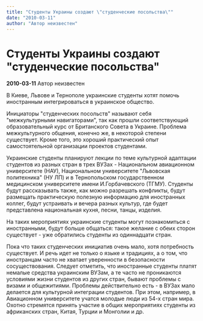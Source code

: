 ```yaml
---
title: "Студенты Украины создают \"студенческие посольства\""
date: "2010-03-11"
author: "Автор неизвестен"
---
```


# Студенты Украины создают "студенческие посольства"

**2010-03-11** Автор неизвестен

В Киеве, Львове и Тернополе украинские студенты хотят помочь иностранным интегрироваться в украинское общество.

Инициаторы "студенческих посольств" называют себя "межкультурными навигаторами", так как прошли соответствующий образовательный курс от Британского Совета в Украине. Проблема межкультурного общения, конечно же, в некоторой степени существует. Кроме того, это хороший практический опыт самостоятельной организации проектов студентами.

Украинские студенты планируют лекции по теме культурной адаптации студентов из разных стран в трех ВУЗах - Национальном авиационном университете (НАУ), Национальном университете "Львовская политехника" (НУ ЛП) и в Тернопольском государственном медицинском университете имени И.Горбачевского (ТГМУ). Студенты будут рассказывать также, как можно разрешать конфликты, будут размещать практическую полезную информацию для иностранных коллег, будут устраивать и вечера разных культур, где будет представлена национальная кухня, песни, танцы, изделия.

На таких мероприятиях украинские студенты могут познакомиться с иностранными, будут больше общаться: такое желание с обеих сторон существует - уже обратились студенты из одиннадцати стран.

Пока что таких студенческих инициатив очень мало, хотя потребность существует. И речь идет не только о языке и традициях, а о том, что иностранцам часто не хватает уверенности в безопасности сосуществования. Следует отметить, что иностранные студенты платят немалые средства украинским ВУЗам, а те часто не проникаются условиями жизни студентов из других стран, бывают проблемы с визами и общежитиями. Проблемы действительно есть - в ВУЗах мало делается для культурной интеграции студентов. При этом, например, в Авиационном университете учатся молодые люди из 54-х стран мира. Охотно стремятся принять участие в общих мероприятиях студенты из африканских стран, Китая, Турции и Монголии и др.